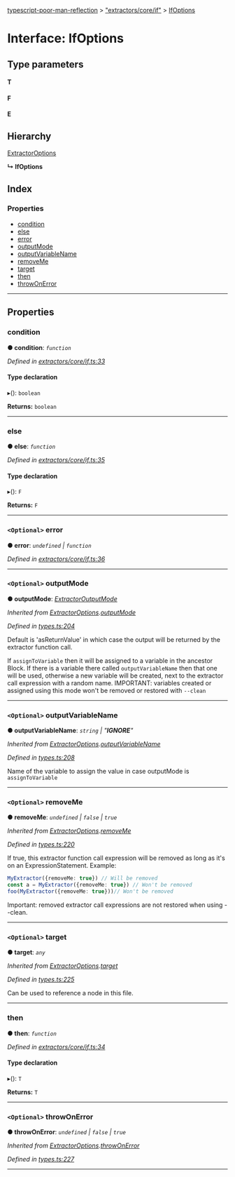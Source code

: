 [typescript-poor-man-reflection](../README.md) > ["extractors/core/if"](../modules/_extractors_core_if_.md) > [IfOptions](../interfaces/_extractors_core_if_.ifoptions.md)

# Interface: IfOptions

## Type parameters
#### T 
#### F 
#### E 
## Hierarchy

 [ExtractorOptions](_types_.extractoroptions.md)

**↳ IfOptions**

## Index

### Properties

* [condition](_extractors_core_if_.ifoptions.md#condition)
* [else](_extractors_core_if_.ifoptions.md#else)
* [error](_extractors_core_if_.ifoptions.md#error)
* [outputMode](_extractors_core_if_.ifoptions.md#outputmode)
* [outputVariableName](_extractors_core_if_.ifoptions.md#outputvariablename)
* [removeMe](_extractors_core_if_.ifoptions.md#removeme)
* [target](_extractors_core_if_.ifoptions.md#target)
* [then](_extractors_core_if_.ifoptions.md#then)
* [throwOnError](_extractors_core_if_.ifoptions.md#throwonerror)

---

## Properties

<a id="condition"></a>

###  condition

**● condition**: *`function`*

*Defined in [extractors/core/if.ts:33](https://github.com/cancerberoSgx/typescript-poor-man-reflection/blob/2c758c1/src/extractors/core/if.ts#L33)*

#### Type declaration
▸(): `boolean`

**Returns:** `boolean`

___
<a id="else"></a>

###  else

**● else**: *`function`*

*Defined in [extractors/core/if.ts:35](https://github.com/cancerberoSgx/typescript-poor-man-reflection/blob/2c758c1/src/extractors/core/if.ts#L35)*

#### Type declaration
▸(): `F`

**Returns:** `F`

___
<a id="error"></a>

### `<Optional>` error

**● error**: *`undefined` \| `function`*

*Defined in [extractors/core/if.ts:36](https://github.com/cancerberoSgx/typescript-poor-man-reflection/blob/2c758c1/src/extractors/core/if.ts#L36)*

___
<a id="outputmode"></a>

### `<Optional>` outputMode

**● outputMode**: *[ExtractorOutputMode](../modules/_types_.md#extractoroutputmode)*

*Inherited from [ExtractorOptions](_types_.extractoroptions.md).[outputMode](_types_.extractoroptions.md#outputmode)*

*Defined in [types.ts:204](https://github.com/cancerberoSgx/typescript-poor-man-reflection/blob/2c758c1/src/types.ts#L204)*

Default is 'asReturnValue' in which case the output will be returned by the extractor function call.

If `assignToVariable` then it will be assigned to a variable in the ancestor Block. If there is a variable there called `outputVariableName` then that one will be used, otherwise a new variable will be created, next to the extractor call expression with a random name. IMPORTANT: variables created or assigned using this mode won't be removed or restored with `--clean`

___
<a id="outputvariablename"></a>

### `<Optional>` outputVariableName

**● outputVariableName**: *`string` \| "__IGNORE__"*

*Inherited from [ExtractorOptions](_types_.extractoroptions.md).[outputVariableName](_types_.extractoroptions.md#outputvariablename)*

*Defined in [types.ts:208](https://github.com/cancerberoSgx/typescript-poor-man-reflection/blob/2c758c1/src/types.ts#L208)*

Name of the variable to assign the value in case outputMode is `assignToVariable`

___
<a id="removeme"></a>

### `<Optional>` removeMe

**● removeMe**: *`undefined` \| `false` \| `true`*

*Inherited from [ExtractorOptions](_types_.extractoroptions.md).[removeMe](_types_.extractoroptions.md#removeme)*

*Defined in [types.ts:220](https://github.com/cancerberoSgx/typescript-poor-man-reflection/blob/2c758c1/src/types.ts#L220)*

If true, this extractor function call expression will be removed as long as it's on an ExpressionStatement. Example:

```ts
MyExtractor({removeMe: true}) // Will be removed
const a = MyExtractor({removeMe: true}) // Won't be removed
foo(MyExtractor({removeMe: true}))// Won't be removed
```

Important: removed extractor call expressions are not restored when using --clean.

___
<a id="target"></a>

### `<Optional>` target

**● target**: *`any`*

*Inherited from [ExtractorOptions](_types_.extractoroptions.md).[target](_types_.extractoroptions.md#target)*

*Defined in [types.ts:225](https://github.com/cancerberoSgx/typescript-poor-man-reflection/blob/2c758c1/src/types.ts#L225)*

Can be used to reference a node in this file.

___
<a id="then"></a>

###  then

**● then**: *`function`*

*Defined in [extractors/core/if.ts:34](https://github.com/cancerberoSgx/typescript-poor-man-reflection/blob/2c758c1/src/extractors/core/if.ts#L34)*

#### Type declaration
▸(): `T`

**Returns:** `T`

___
<a id="throwonerror"></a>

### `<Optional>` throwOnError

**● throwOnError**: *`undefined` \| `false` \| `true`*

*Inherited from [ExtractorOptions](_types_.extractoroptions.md).[throwOnError](_types_.extractoroptions.md#throwonerror)*

*Defined in [types.ts:227](https://github.com/cancerberoSgx/typescript-poor-man-reflection/blob/2c758c1/src/types.ts#L227)*

___

